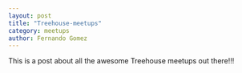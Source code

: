 ```yaml
---
layout: post
title: "Treehouse-meetups"
category: meetups
author: Fernando Gomez
---
```


This is a post about all the awesome Treehouse meetups out there!!!